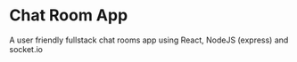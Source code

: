 # Chat Room App
A user friendly fullstack chat rooms app using React, NodeJS (express) and socket.io
